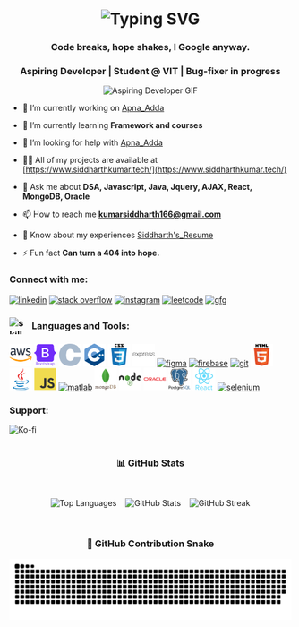 <h1 align="center">
<!--   <img
    src="https://media.giphy.com/media/ps8PHjL5SB9PoPkfVh/giphy.gif"
    alt="wave gif"
    width="40"
    height="40"
    style="vertical-align: middle; margin-right: 10px;"
  /> -->
  <img
    src="https://readme-typing-svg.herokuapp.com?font=Fira+Code&weight=700&size=28&duration=3500&pause=700&color=FFFFFF&center=true&vCenter=true&width=650&lines=I'm+Siddharth+Kumar;Crafting+code+with+chaai+☕;Frontend+Ninja+%7C+Backend+Beast;MongoDB+Magician+%7C+Java+Enthusiast;Building+Apna+Adda+one+div+at+a+time"
    alt="Typing SVG"
  />
</h1>

<h3 align="center">Code breaks, hope shakes, I Google anyway.</h3>

<h3 align="center">Aspiring Developer | Student @ VIT | Bug-fixer in progress </h3>


<div align="center">
  <p align="center">
  <img src="https://media.giphy.com/media/L8K62iTDkzGX6/giphy.gif" alt="Aspiring Developer GIF" width="400" height="400" />
</p>
</div>

- 🔭 I’m currently working on [Apna_Adda](https://github.com/SiddharthKumar241/Apna__Adda.git)

- 🌱 I’m currently learning **Framework and courses**

- 🤝 I’m looking for help with [Apna_Adda](https://github.com/SiddharthKumar241/Apna__Adda.git)

- 👨‍💻 All of my projects are available at [https://www.siddharthkumar.tech/](https://www.siddharthkumar.tech/)

- 💬 Ask me about **DSA, Javascript, Java, Jquery, AJAX, React, MongoDB, Oracle**

- 📫 How to reach me **kumarsiddharth166@gmail.com**

- 📄 Know about my experiences [Siddharth's_Resume](https://drive.google.com/file/d/1KtbfF4Cl6jfDD2kUT6enERvCNXmtFY_f/view?usp=sharing)

- ⚡ Fun fact **Can turn a 404 into hope.**

<h3 align="left">Connect with me:</h3>
<p align="left">
<a href="https://www.linkedin.com/in/siddharth-goutam-kumar-921ab928a/" target="blank"><img align="center" src="https://raw.githubusercontent.com/rahuldkjain/github-profile-readme-generator/master/src/images/icons/Social/linked-in-alt.svg" alt="linkedin" height="30" width="40" /></a>
<a href="https://stackoverflow.com/users/30641722/siddharth-kumar?tab=profile" target="blank"><img align="center" src="https://raw.githubusercontent.com/rahuldkjain/github-profile-readme-generator/master/src/images/icons/Social/stack-overflow.svg" alt="stack overflow" height="30" width="40" /></a>
<a href="https://instagram.com/siddharth_kumar241" target="blank"><img align="center" src="https://raw.githubusercontent.com/rahuldkjain/github-profile-readme-generator/master/src/images/icons/Social/instagram.svg" alt="instagram" height="30" width="40" /></a>
<a href="https://leetcode.com/u/Siddharth_Kumar241/" target="blank"><img align="center" src="https://raw.githubusercontent.com/rahuldkjain/github-profile-readme-generator/master/src/images/icons/Social/leet-code.svg" alt="leetcode" height="30" width="40" /></a>
<a href="https://auth.geeksforgeeks.org/user/kumarsiddbjwp" target="blank"><img align="center" src="https://raw.githubusercontent.com/rahuldkjain/github-profile-readme-generator/master/src/images/icons/Social/geeks-for-geeks.svg" alt="gfg" height="30" width="40" /></a>
</p>

<h3 align="left" style="display: flex; align-items: center;">
  <img src="https://user-images.githubusercontent.com/74038190/212284087-bbe7e430-757e-4901-90bf-4cd2ce3e1852.gif" alt="skills GIF" width="30" height="30" style="margin-right: 10px;"/> 
  Languages and Tools:
</h3>
<p align="left">
  <a href="https://aws.amazon.com" target="_blank"><img src="https://raw.githubusercontent.com/devicons/devicon/master/icons/amazonwebservices/amazonwebservices-original-wordmark.svg" alt="aws" width="40" height="40"/></a>
  <a href="https://getbootstrap.com" target="_blank"><img src="https://raw.githubusercontent.com/devicons/devicon/master/icons/bootstrap/bootstrap-plain-wordmark.svg" alt="bootstrap" width="40" height="40"/></a>
  <a href="https://www.cprogramming.com/" target="_blank"><img src="https://raw.githubusercontent.com/devicons/devicon/master/icons/c/c-original.svg" alt="c" width="40" height="40"/></a>
  <a href="https://www.w3schools.com/cpp/" target="_blank"><img src="https://raw.githubusercontent.com/devicons/devicon/master/icons/cplusplus/cplusplus-original.svg" alt="cpp" width="40" height="40"/></a>
  <a href="https://www.w3schools.com/css/" target="_blank"><img src="https://raw.githubusercontent.com/devicons/devicon/master/icons/css3/css3-original-wordmark.svg" alt="css3" width="40" height="40"/></a>
  <a href="https://expressjs.com" target="_blank"><img src="https://raw.githubusercontent.com/devicons/devicon/master/icons/express/express-original-wordmark.svg" alt="express" width="40" height="40"/></a>
  <a href="https://www.figma.com/" target="_blank"><img src="https://www.vectorlogo.zone/logos/figma/figma-icon.svg" alt="figma" width="40" height="40"/></a>
  <a href="https://firebase.google.com/" target="_blank"><img src="https://www.vectorlogo.zone/logos/firebase/firebase-icon.svg" alt="firebase" width="40" height="40"/></a>
  <a href="https://git-scm.com/" target="_blank"><img src="https://www.vectorlogo.zone/logos/git-scm/git-scm-icon.svg" alt="git" width="40" height="40"/></a>
  <a href="https://www.w3.org/html/" target="_blank"><img src="https://raw.githubusercontent.com/devicons/devicon/master/icons/html5/html5-original-wordmark.svg" alt="html5" width="40" height="40"/></a>
  <a href="https://www.java.com" target="_blank"><img src="https://raw.githubusercontent.com/devicons/devicon/master/icons/java/java-original.svg" alt="java" width="40" height="40"/></a>
  <a href="https://developer.mozilla.org/en-US/docs/Web/JavaScript" target="_blank"><img src="https://raw.githubusercontent.com/devicons/devicon/master/icons/javascript/javascript-original.svg" alt="javascript" width="40" height="40"/></a>
  <a href="https://www.mathworks.com/" target="_blank"><img src="https://upload.wikimedia.org/wikipedia/commons/2/21/Matlab_Logo.png" alt="matlab" width="40" height="40"/></a>
  <a href="https://www.mongodb.com/" target="_blank"><img src="https://raw.githubusercontent.com/devicons/devicon/master/icons/mongodb/mongodb-original-wordmark.svg" alt="mongodb" width="40" height="40"/></a>
  <a href="https://nodejs.org" target="_blank"><img src="https://raw.githubusercontent.com/devicons/devicon/master/icons/nodejs/nodejs-original-wordmark.svg" alt="nodejs" width="40" height="40"/></a>
  <a href="https://www.oracle.com/" target="_blank"><img src="https://raw.githubusercontent.com/devicons/devicon/master/icons/oracle/oracle-original.svg" alt="oracle" width="40" height="40"/></a>
  <a href="https://www.postgresql.org" target="_blank"><img src="https://raw.githubusercontent.com/devicons/devicon/master/icons/postgresql/postgresql-original-wordmark.svg" alt="postgresql" width="40" height="40"/></a>
  <a href="https://reactjs.org/" target="_blank"><img src="https://raw.githubusercontent.com/devicons/devicon/master/icons/react/react-original-wordmark.svg" alt="react" width="40" height="40"/></a>
  <a href="https://www.selenium.dev" target="_blank"><img src="https://raw.githubusercontent.com/detain/svg-logos/780f25886640cef088af994181646db2f6b1a3f8/svg/selenium-logo.svg" alt="selenium" width="40" height="40"/></a>
</p>

<h3 align="left">Support:</h3>
<p>
  <a href="https://ko-fi.com/Be the Spark – Start Change!">
    <img align="left" src="https://cdn.ko-fi.com/cdn/kofi3.png?v=3" height="50" width="210" alt="Ko-fi" />
  </a>
</p>
<br><br>

<h3 align="center">📊 GitHub Stats</h3>

<br>

<p align="center">
  <img src="https://github-readme-stats.vercel.app/api/top-langs?username=siddharthkumar241&show_icons=true&locale=en&layout=compact&theme=default&bg_color=ffffff" alt="Top Languages" height="200"/>
  &nbsp;&nbsp;
  <img src="https://github-readme-stats.vercel.app/api?username=siddharthkumar241&show_icons=true&locale=en&theme=default&bg_color=ffffff" alt="GitHub Stats" height="200"/>
  &nbsp;&nbsp;
  <img src="https://github-readme-streak-stats.herokuapp.com/?user=siddharthkumar241&theme=default" alt="GitHub Streak" height="200"/>
</p>
<br>
<h3 align="center">🐍 GitHub Contribution Snake</h3>
<p align="center">
  <img src="https://raw.githubusercontent.com/Niefee/niefee/master/assets/github-contribution-grid-snake.svg" alt="snake animation" />
</p>



<br><br>
